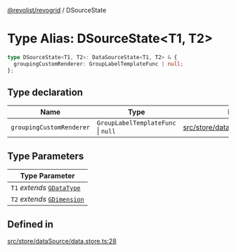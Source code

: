 [@revolist/revogrid](README.md) / DSourceState

# Type Alias: DSourceState\<T1, T2\>

```ts
type DSourceState<T1, T2>: DataSourceState<T1, T2> & {
  groupingCustomRenderer: GroupLabelTemplateFunc | null;
};
```

## Type declaration

| Name | Type | Defined in |
| ------ | ------ | ------ |
| `groupingCustomRenderer` | `GroupLabelTemplateFunc` \| `null` | [src/store/dataSource/data.store.ts:32](https://github.com/revolist/revogrid/blob/b38c1177864e6fa9f2bec506ea55d1b2f7e35679/src/store/dataSource/data.store.ts#L32) |

## Type Parameters

| Type Parameter |
| ------ |
| `T1` *extends* [`GDataType`](TypeAlias.GDataType.md) |
| `T2` *extends* [`GDimension`](TypeAlias.GDimension.md) |

## Defined in

[src/store/dataSource/data.store.ts:28](https://github.com/revolist/revogrid/blob/b38c1177864e6fa9f2bec506ea55d1b2f7e35679/src/store/dataSource/data.store.ts#L28)
